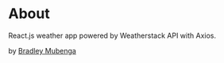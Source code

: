 <h1>About</h1>
<p>React.js weather app powered by Weatherstack API with Axios.<p>
 
<p>by <a href="https://bradleymubenga777.github.io">Bradley Mubenga<a/><p>
